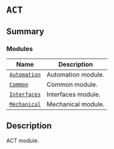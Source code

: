 # `ACT`

<a id="summary"></a>

## Summary

### Modules

| Name | Description |
|-----------------------------------------------------------------------------------------------|----------------------|
| [`Automation`](Automation/index.md#module-ansys.mechanical.stubs.v242.Ansys.ACT.Automation)   | Automation module.   |
| [`Common`](Common/index.md#module-ansys.mechanical.stubs.v242.Ansys.ACT.Common)               | Common module.       |
| [`Interfaces`](Interfaces/index.md#module-ansys.mechanical.stubs.v242.Ansys.ACT.Interfaces)   | Interfaces module.   |
| [`Mechanical`](Mechanical/index.md#module-ansys.mechanical.stubs.v242.Ansys.ACT.Mechanical)   | Mechanical module.   |

<a id="description"></a>

## Description

ACT module.

<!-- !! processed by numpydoc !! -->

